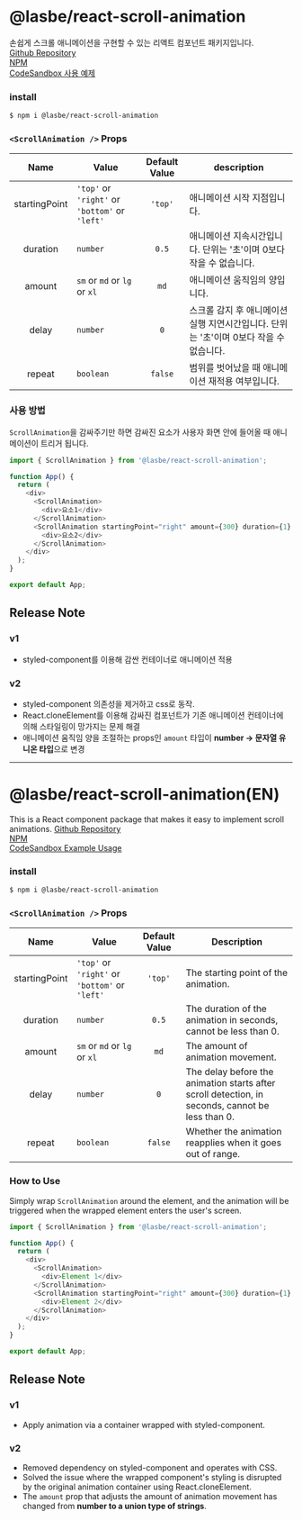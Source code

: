 # @lasbe/react-scroll-animation

손쉽게 스크롤 애니메이션을 구현할 수 있는 리액트 컴포넌트 패키지입니다.  
[Github Repository](https://github.com/LasBe-code/react-scroll-animation)  
[NPM](https://www.npmjs.com/package/@lasbe/react-scroll-animation)  
[CodeSandbox 사용 예제](https://codesandbox.io/embed/lasbe-react-scroll-animation-2phykg?fontsize=14&hidenavigation=1&theme=dark)

### install

```bash
$ npm i @lasbe/react-scroll-animation
```

### `<ScrollAnimation />` Props

|   **Name**    | **Value**                                      | **Default Value** | **description**                                                                        |
| :-----------: | ---------------------------------------------- | :---------------: | -------------------------------------------------------------------------------------- |
| startingPoint | `'top'` or `'right'` or `'bottom'` or `'left'` |      `'top'`      | 애니메이션 시작 지점입니다.                                                            |
|   duration    | `number`                                       |       `0.5`       | 애니메이션 지속시간입니다. 단위는 '초'이며 0보다 작을 수 없습니다.                     |
|    amount     | `sm` or `md` or `lg` or `xl`                   |       `md`        | 애니메이션 움직임의 양입니다.                                                          |
|     delay     | `number`                                       |        `0`        | 스크롤 감지 후 애니메이션 실행 지연시간입니다. 단위는 '초'이며 0보다 작을 수 없습니다. |
|    repeat     | `boolean`                                      |      `false`      | 범위를 벗어났을 때 애니메이션 재적용 여부입니다.                                       |

### 사용 방법

`ScrollAnimation`을 감싸주기만 하면 감싸진 요소가 사용자 화면 안에 들어올 때 애니메이션이 트리거 됩니다.

```javascript
import { ScrollAnimation } from '@lasbe/react-scroll-animation';

function App() {
  return (
    <div>
      <ScrollAnimation>
        <div>요소1</div>
      </ScrollAnimation>
      <ScrollAnimation startingPoint="right" amount={300} duration={1} delay={1} repeat={true}>
        <div>요소2</div>
      </ScrollAnimation>
    </div>
  );
}

export default App;
```

## Release Note

### v1

- styled-component를 이용해 감싼 컨테이너로 애니메이션 적용

### v2

- styled-component 의존성을 제거하고 css로 동작.
- React.cloneElement를 이용해 감싸진 컴포넌트가 기존 애니메이션 컨테이너에 의해 스타일링이 망가지는 문제 해결
- 애니메이션 움직임 양을 조절하는 props인 `amount` 타입이 **number -> 문자열 유니온 타입**으로 변경

---

# @lasbe/react-scroll-animation(EN)

This is a React component package that makes it easy to implement scroll animations.
[Github Repository](https://github.com/LasBe-code/react-scroll-animation)  
[NPM](https://www.npmjs.com/package/@lasbe/react-scroll-animation)  
[CodeSandbox Example Usage](https://codesandbox.io/embed/lasbe-react-scroll-animation-2phykg?fontsize=14&hidenavigation=1&theme=dark)

### install

```bash
$ npm i @lasbe/react-scroll-animation
```

### `<ScrollAnimation />` Props

|   **Name**    | **Value**                                      | **Default Value** | **Description**                                                                                  |
| :-----------: | ---------------------------------------------- | :---------------: | ------------------------------------------------------------------------------------------------ |
| startingPoint | `'top'` or `'right'` or `'bottom'` or `'left'` |      `'top'`      | The starting point of the animation.                                                             |
|   duration    | `number`                                       |       `0.5`       | The duration of the animation in seconds, cannot be less than 0.                                 |
|    amount     | `sm` or `md` or `lg` or `xl`                   |       `md`        | The amount of animation movement.                                                                |
|     delay     | `number`                                       |        `0`        | The delay before the animation starts after scroll detection, in seconds, cannot be less than 0. |
|    repeat     | `boolean`                                      |      `false`      | Whether the animation reapplies when it goes out of range.                                       |

### How to Use

Simply wrap `ScrollAnimation` around the element, and the animation will be triggered when the wrapped element enters the user's screen.

```javascript
import { ScrollAnimation } from '@lasbe/react-scroll-animation';

function App() {
  return (
    <div>
      <ScrollAnimation>
        <div>Element 1</div>
      </ScrollAnimation>
      <ScrollAnimation startingPoint="right" amount={300} duration={1} delay={1} repeat={true}>
        <div>Element 2</div>
      </ScrollAnimation>
    </div>
  );
}

export default App;
```

## Release Note

### v1

- Apply animation via a container wrapped with styled-component.

### v2

- Removed dependency on styled-component and operates with CSS.
- Solved the issue where the wrapped component's styling is disrupted by the original animation container using React.cloneElement.
- The `amount` prop that adjusts the amount of animation movement has changed from **number to a union type of strings**.
